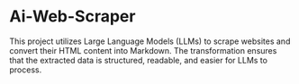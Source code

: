# Ai-Web-Scraper
This project utilizes Large Language Models (LLMs) to scrape websites and convert their HTML content into Markdown. The transformation ensures that the extracted data is structured, readable, and easier for LLMs to process.
